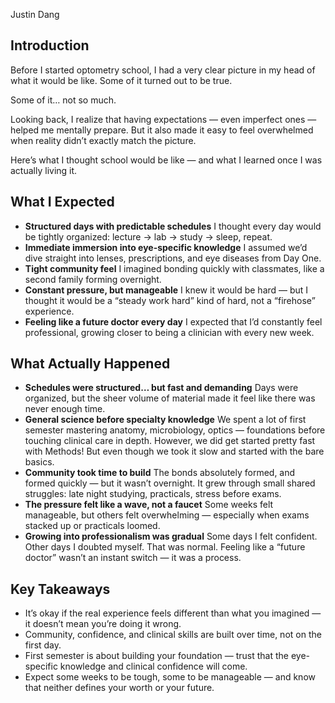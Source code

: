 Justin Dang
## Introduction

Before I started optometry school, I had a very clear picture in my head of what it would be like.
Some of it turned out to be true.

Some of it… not so much.

Looking back, I realize that having expectations — even imperfect ones — helped me mentally prepare.
But it also made it easy to feel overwhelmed when reality didn’t exactly match the picture.

Here’s what I thought school would be like — and what I learned once I was actually living it.

## What I Expected

- **Structured days with predictable schedules**
I thought every day would be tightly organized: lecture → lab → study → sleep, repeat.
- **Immediate immersion into eye-specific knowledge**
I assumed we’d dive straight into lenses, prescriptions, and eye diseases from Day One.
- **Tight community feel**
I imagined bonding quickly with classmates, like a second family forming overnight.
- **Constant pressure, but manageable**
I knew it would be hard — but I thought it would be a “steady work hard” kind of hard, not a “firehose” experience.
- **Feeling like a future doctor every day**
I expected that I’d constantly feel professional, growing closer to being a clinician with every new week.

## What Actually Happened

- **Schedules were structured… but fast and demanding**
Days were organized, but the sheer volume of material made it feel like there was never enough time.
- **General science before specialty knowledge**
We spent a lot of first semester mastering anatomy, microbiology, optics — foundations before touching clinical care in depth. However, we did get started pretty fast with Methods! But even though we took it slow and started with the bare basics.
- **Community took time to build**
The bonds absolutely formed, and formed quickly — but it wasn’t overnight. It grew through small shared struggles: late night studying, practicals, stress before exams.
- **The pressure felt like a wave, not a faucet**
Some weeks felt manageable, but others felt overwhelming — especially when exams stacked up or practicals loomed.
- **Growing into professionalism was gradual**
Some days I felt confident. Other days I doubted myself. That was normal. Feeling like a “future doctor” wasn’t an instant switch — it was a process.

## Key Takeaways

- It’s okay if the real experience feels different than what you imagined — it doesn’t mean you’re doing it wrong.
- Community, confidence, and clinical skills are built over time, not on the first day.
- First semester is about building your foundation — trust that the eye-specific knowledge and clinical confidence will come.
- Expect some weeks to be tough, some to be manageable — and know that neither defines your worth or your future.
